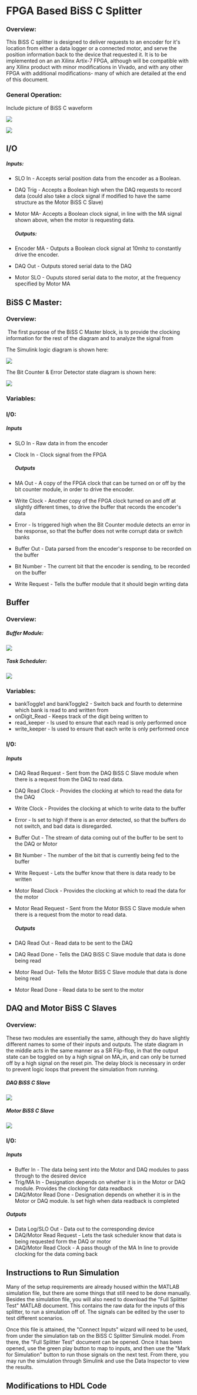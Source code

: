 # FPGA Based BiSS C Splitter

### Overview:

This BiSS C splitter is designed to deliver requests to an encoder for it's location from either a data logger or a connected motor, and serve the position information back to the device that requested it. It is to be implemented on an an Xilinx Artix-7 FPGA, although will be compatible with any Xilinx product with minor modifications in Vivado, and with any other FPGA with additional modifications- many of which are detailed at the end of this document.

### General Operation:

Include picture of BiSS C waveform

![](https://github.com/asgnecco/BiSS-C-Splitter/blob/working/BiSS%20C%20Documentation%20Snips/BiSS-C_Sample_Waveform.jpg?raw=true)



![](https://github.com/asgnecco/BiSS-C-Splitter/blob/working/BiSS%20C%20Documentation%20Snips/MainSplitterCapture.PNG?raw=true)



## I/O

##### 	   	Inputs:

* SLO In - Accepts serial position data from the encoder as a Boolean.

* DAQ Trig - Accepts a Boolean high when the DAQ requests to record data (could also take a clock signal if modified to have the same structure as the Motor BiSS C Slave)

* Motor MA- Accepts a Boolean clock signal, in line with the MA signal shown above, when the motor is requesting data.

  ##### Outputs:

* Encoder MA - Outputs a Boolean clock signal at 10mhz to constantly drive the encoder.

* DAQ Out - Outputs stored serial data to the DAQ

* Motor SLO - Ouputs stored serial data to the motor, at the frequency specified by Motor MA

## BiSS C Master:

### 	Overview:

​	The first purpose of the BiSS C Master block, is to provide the clocking information for the rest of the diagram and to analyze the signal from 



The Simulink logic diagram is shown here:

![](https://github.com/asgnecco/BiSS-C-Splitter/blob/working/BiSS%20C%20Documentation%20Snips/BiSS%20C%20Master%20Block.PNG?raw=true)

The Bit Counter & Error Detector state diagram is shown here:

![](https://github.com/asgnecco/BiSS-C-Splitter/blob/working/BiSS%20C%20Documentation%20Snips/Counter%20Module.PNG?raw=true)



### 	Variables:

### 	I/0:

##### 		Inputs

* SLO In - Raw data in from the encoder

* Clock In - Clock signal from the FPGA

  ##### Outputs

* MA Out - A copy of the FPGA clock that can be turned on or off by the bit counter module, in order to drive the encoder.
* Write Clock - Another copy of the FPGA clock turned on and off at slightly different times, to drive the buffer that records the encoder's data
* Error - Is triggered high when the Bit Counter module detects an error in the response, so that the buffer does not write corrupt data or switch banks
* Buffer Out - Data parsed from the encoder's response to be recorded on the buffer
* Bit Number - The current bit that the encoder is sending, to be recorded on the buffer
* Write Request - Tells the buffer module that it should begin writing data

## Buffer

### 	Overview:

##### Buffer Module:

![](https://github.com/asgnecco/BiSS-C-Splitter/blob/working/BiSS%20C%20Documentation%20Snips/Buffer.PNG?raw=true)

##### Task Scheduler:

![](https://github.com/asgnecco/BiSS-C-Splitter/blob/working/BiSS%20C%20Documentation%20Snips/Read-Write%20Selector.PNG?raw=true)

### 	Variables:

* bankToggle1 and bankToggle2 - Switch back and fourth to determine which bank is read to and written from
* onDigit_Read - Keeps track of the digit being written to
* read_keeper - Is used to ensure that each read is only performed once
* write_keeper - Is used to ensure that each write is only performed once

### 	I/0:

##### 		Inputs

* DAQ Read Request - Sent from the DAQ BiSS C Slave module when there is a request from the DAQ to read data.

* DAQ Read Clock - Provides the clocking at which to read the data for the DAQ

* Write Clock - Provides the clocking at which to write data to the buffer

* Error - Is set to high if there is an error detected, so that the buffers do not switch, and bad data is disregarded.

* Buffer Out - The stream of data coming out of the buffer to be sent to the DAQ or Motor

* Bit Number - The number of the bit that is currently being fed to the buffer

* Write Request - Lets the buffer know that there is data ready to be written

* Motor Read Clock - Provides the clocking at which to read the data for the motor

* Motor Read Request - Sent from the Motor BiSS C Slave module when there is a request from the motor to read data.

  ##### Outputs

* DAQ Read Out - Read data to be sent to the DAQ
* DAQ Read Done - Tells the DAQ BiSS C Slave module that data is done being read
* Motor Read Out- Tells the Motor BiSS C Slave module that data is done being read
* Motor Read Done - Read data to be sent to the motor

## DAQ and Motor BiSS C Slaves

### Overview: 

These two modules are essentially the same, although they do have slightly different names to some of their inputs and outputs. The state diagram in the middle acts in the same manner as a SR Flip-flop, in that the output state can be toggled on by a high signal on MA_in, and can only be turned off by a high signal on the reset pin. The delay block is necessary in order to prevent logic loops that prevent the simulation from running.

##### DAQ BiSS C Slave

![](https://github.com/asgnecco/BiSS-C-Splitter/blob/working/BiSS%20C%20Documentation%20Snips/DAQ%20BiSS%20C%20Slave.PNG?raw=true)

##### Motor BiSS C Slave

![](https://github.com/asgnecco/BiSS-C-Splitter/blob/working/BiSS%20C%20Documentation%20Snips/Motor%20BiSS%20C%20Slave.PNG?raw=true)

### I/0:

##### Inputs

* Buffer In - The data being sent into the Motor and DAQ modules to pass through to the desired device
* Trig/MA In - Designation depends on whether it is in the Motor or DAQ module. Provides the clocking for data readback
* DAQ/Motor Read Done - Designation depends on whether it is in the Motor or DAQ module. Is set high when data readback is completed

##### Outputs

* Data Log/SLO Out - Data out to the corresponding device
* DAQ/Motor Read Request - Lets the task scheduler know that data is being requested form the DAQ or motor
* DAQ/Motor Read Clock - A pass though of the MA In line to provide clocking for the data coming back



## Instructions to Run Simulation

Many of the setup requirements are already housed within the MATLAB simulation file, but there are some things that still need to be done manually. Besides the simulation file, you will also need to download the "Full Splitter Test" MATLAB document. This contains the raw data for the inputs of this splitter, to run a simulation off of. The signals can be edited by the user to test different scenarios. 

Once this file is attained, the "Connect Inputs" wizard will need to be used, from under the simulation tab on the BiSS C Splitter Simulink model. From there, the "Full Splitter Test" document can be opened. Once it has been opened, use the green play button to map to inputs, and then use the "Mark for Simulation" button to run those signals on the next test. From there, you may run the simulation through Simulink and use the Data Inspector to view the results. 

## Modifications to HDL Code